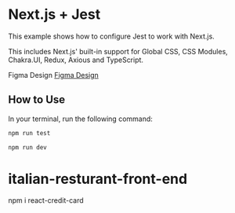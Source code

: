 # Next.js + Jest

This example shows how to configure Jest to work with Next.js.

This includes Next.js' built-in support for Global CSS, CSS Modules, Chakra.UI, Redux, Axious and TypeScript.

Figma Design [Figma Design](https://www.figma.com/file/CPGYJilgauAiLcVaYPiWR4/Restaurant?node-id=9%3A9&t=8rhdYrrKFoXKPw7c-0)

## How to Use


In your terminal, run the following command:

```bash
npm run test
```

```bash
npm run dev
```

# italian-resturant-front-end

npm i react-credit-card
